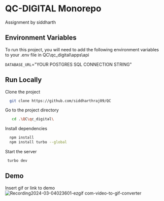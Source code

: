 
#  QC-DIGITAL Monorepo

Assignment by siddharth 

## Environment Variables

To run this project, you will need to add the following environment variables to your .env file in QC\qc_digital\apps\api

`DATABASE_URL`="YOUR POSTGRES SQL CONNECTION STRING"

## Run Locally

Clone the project

```bash
  git clone https://github.com/siddharthraj09/QC
```

Go to the project directory

```bash
   cd .\QC\qc_digital\
```

Install dependencies

```bash
  npm install
  npm install turbo --global
```

Start the server

```bash
 turbo dev
```
## Demo

Insert gif or link to demo
![Recording2024-03-04023601-ezgif com-video-to-gif-converter](https://github.com/siddharthraj09/QC/assets/46163912/caad047a-9511-4c84-8087-398948e9ea2e)
